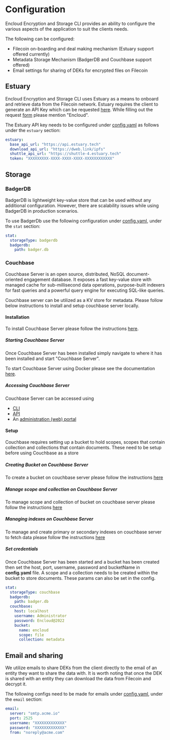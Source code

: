 # Configuration

Encloud Encryption and Storage CLI provides an ability to configure the various aspects of the application to suit the clients needs.

The following can be configured:

* Filecoin on-boarding and deal making mechanism (Estuary support offered currently)
* Metadata Storage Mechanism (BadgerDB and Couchbase support offered) 
* Email settings for sharing of DEKs for encrypted files on Filecoin

## Estuary 

Encloud Encryption and Storage CLI uses Estuary as a means to onboard and retrieve data from the Filecoin network. Estuary requires the client
to generate an API Key which can be requested [here](https://docs.estuary.tech/tutorial-get-an-api-key). While filling out the request [form](https://docs.estuary.tech/get-invite-key)
please mention "Encloud".

The Estuary API key needs to be configured under [config.yaml](../config.yaml) as follows under the `estuary` section:

```yaml
estuary:
  base_api_url: "https://api.estuary.tech"
  download_api_url: "https://dweb.link/ipfs"
  shuttle_api_url: "https://shuttle-4.estuary.tech"
  token: "XXXXXXXXX-XXXX-XXXX-XXXX-XXXXXXXXXXXX"
```

## Storage

### BadgerDB

BadgerDB is lightweight key-value store that can be used without any additional configuration. However, there are scalability issues while using
BadgerDB in production scenarios.

To use BadgerDb use the following configuration under [config.yaml](../config.yaml), under the `stat` section:

```yaml
stat:
  storageType: badgerdb
  badgerdb:
    path: badger.db
```

### Couchbase

Couchbase Server is an open source, distributed, NoSQL document-oriented engagement database. It exposes a fast key-value 
store with managed cache for sub-millisecond data operations, purpose-built indexers for fast queries and a powerful query engine for executing SQL-like queries.

Couchbase server can be utilized as a KV store for metadata. Please follow below instructions to install and setup couchbase server locally.

#### Installation

To install Couchbase Server please follow the instructions [here](https://docs.couchbase.com/server/current/install/install-intro.html).

##### Starting Couchbase Server

Once Couchbase Server has been installed simply navigate to where it has been installed and start "Couchbase Server".

To start Couchbase Server using Docker please see the documentation [here](https://docs.couchbase.com/server/6.0/getting-started/do-a-quick-install.html).

##### Accessing Couchbase Server

Couchbase Server can be accessed using
* [CLI](https://docs.couchbase.com/server/current/cli/cli-intro.html)
* [API](https://docs.couchbase.com/server/current/rest-api/rest-intro.html)
* An [administration (web) portal](https://docs.couchbase.com/server/current/getting-started/look-at-the-results.html)

#### Setup
Couchbase requires setting up a bucket to hold scopes, scopes that contain collection and collections that contain documents.
These need to be setup before using Couchbase as a store

##### Creating Bucket on Couchbase Server

To create a bucket on couchbase server please follow the instructions [here](https://docs.couchbase.com/server/current/manage/manage-buckets/create-bucket.html)

##### Manage scope and collection on Couchbase Server

To manage scope and collection of bucket on couchbase server please follow the instructions [here](https://docs.couchbase.com/server/current/manage/manage-scopes-and-collections/manage-scopes-and-collections.html)

##### Managing indexes on Couchbase Server
To manage and create primary or secondary indexes on couchbase server to fetch data please follow the instructions [here](https://docs.couchbase.com/server/current/manage/manage-indexes/manage-indexes.html)

##### Set credentials

Once Couchbase Server has been started and a bucket has been created then set the host, port, username, password and bucketName in **config.yaml** file.
A scope and a collection needs to be created within the bucket to store documents. These params can also be set in the config.

```yaml
stat:
  storageType: couchbase
  badgerdb:
    path: badger.db
  couchbase:
    host: localhost
    username: Administrator
    password: Encloud@2022
    bucket:
      name: encloud
      scope: file
      collection: metadata
```

## Email and sharing

We utilize emails to share DEKs from the client directly to the email of an entity they want to share the data with. It is
worth noting that once the DEK is shared with an entity they can download the data from Filecoin and decrypt it.

The following configs need to be made for emails under [config.yaml](../config.yaml), under the `email` section:

```yaml
email:
  server: "smtp.acme.io"
  port: 2525
  username: "XXXXXXXXXXXXX"
  password: "XXXXXXXXXXXXX"
  from: "noreply@acme.com"
```

